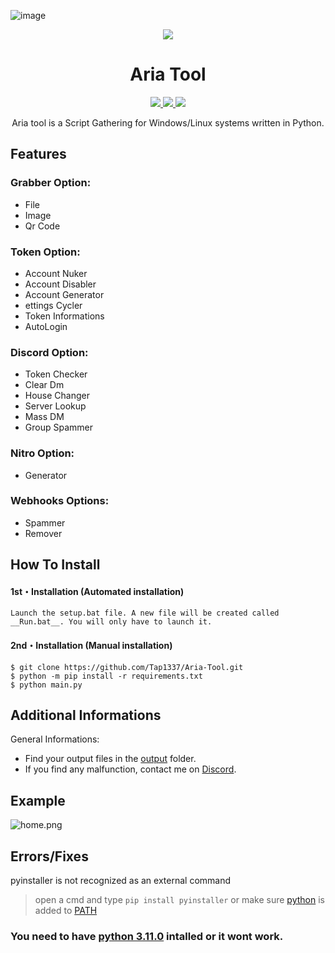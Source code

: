![image](https://github.com/Tap1337/Aria-Tool/assets/88997739/738c7a72-051d-43d8-b836-8c39b75ceeab)<p align="center">
  <img src="https://cdn.discordapp.com/attachments/1210581402718838784/1224630869470347324/image.png?ex=661e315f&is=660bbc5f&hm=e5b0da4ae5663ac980874c01ee4db480ac30e5162e4738651496aba4f4c8b5ee&">
</p>

<h1 align="center">Aria Tool</h1>
<p align="center">
  <a href="https://github.com/Tap1337/Discord-All-Tools-In-One/blob/main/LICENSE">
    <img src="https://img.shields.io/badge/License-MIT-important">
  </a>
  <a href="https://www.python.org">
    <img src="https://img.shields.io/badge/Python-3.11.0-informational.svg">
  </a>
  <a href="https://github.com/Tap1337">
    <img src="https://img.shields.io/github/repo-size/AstraaDev/Discord-All-Tools-In-One.svg?label=Repo%20size&style=flat-square">
  </a>
</p>

<p align="center">
  Aria tool is a Script Gathering for Windows/Linux systems written in Python.
</p>

## Features
### Grabber Option:
* File
* Image
* Qr Code
### Token Option:
* Account Nuker
* Account Disabler
* Account Generator
* ettings Cycler
* Token Informations
* AutoLogin
### Discord Option:
* Token Checker
* Clear Dm
* House Changer
* Server Lookup
* Mass DM
* Group Spammer
### Nitro Option:
* Generator
### Webhooks Options:
* Spammer
* Remover 

## How To Install

#### 1st・Installation (Automated installation)
```
Launch the setup.bat file. A new file will be created called __Run.bat__. You will only have to launch it.
```

#### 2nd・Installation (Manual installation)
```
$ git clone https://github.com/Tap1337/Aria-Tool.git
$ python -m pip install -r requirements.txt
$ python main.py
```

## Additional Informations
General Informations:
- Find your output files in the  [output](https://github.com/Tap1337/Aria-Tool/output) folder.
- If you find any malfunction, contact me on [Discord](https://discord.gg/ariacc).

## Example
![home.png](https://cdn.discordapp.com/attachments/1224624672285524048/1224625187949903872/image.png?ex=661e2c15&is=660bb715&hm=7a2638fb2a5d84a8b0eedad86190302385c6b3164a5f23dfc1dcfed80afe8cc2&)

## Errors/Fixes

pyinstaller is not recognized as an external command
> open a cmd and type `pip install pyinstaller` or make sure [python](https://www.python.org/downloads/) is added to [PATH](https://datatofish.com/add-python-to-windows-path/)

### You need to have [python 3.11.0](https://www.python.org/downloads/release/python-3110/) intalled or it wont work.
